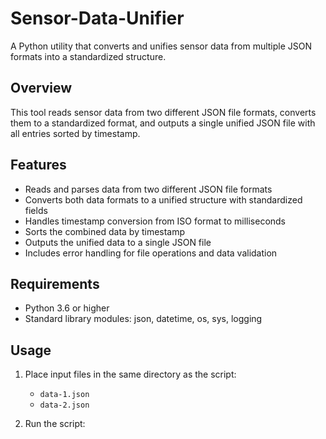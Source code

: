 # Sensor-Data-Unifier

A Python utility that converts and unifies sensor data from multiple JSON formats into a standardized structure.

## Overview

This tool reads sensor data from two different JSON file formats, converts them to a standardized format, and outputs a single unified JSON file with all entries sorted by timestamp.

## Features

- Reads and parses data from two different JSON file formats
- Converts both data formats to a unified structure with standardized fields
- Handles timestamp conversion from ISO format to milliseconds
- Sorts the combined data by timestamp
- Outputs the unified data to a single JSON file
- Includes error handling for file operations and data validation

## Requirements

- Python 3.6 or higher
- Standard library modules: json, datetime, os, sys, logging

## Usage

1. Place input files in the same directory as the script:
   - `data-1.json`
   - `data-2.json`

2. Run the script:
   
